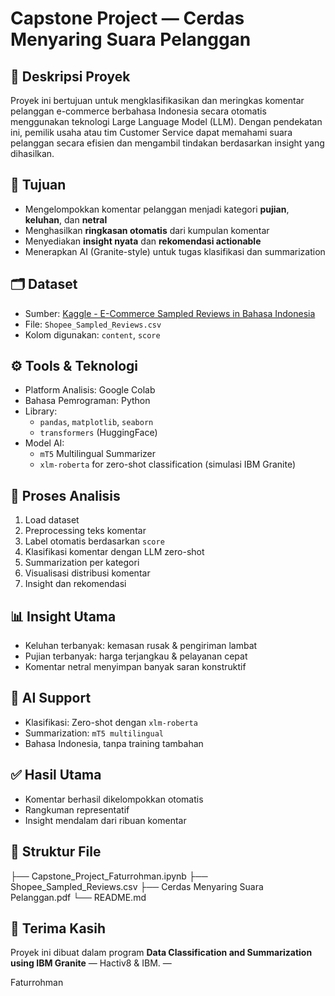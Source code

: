 
# Capstone Project — Cerdas Menyaring Suara Pelanggan

## 🧠 Deskripsi Proyek
Proyek ini bertujuan untuk mengklasifikasikan dan meringkas komentar pelanggan e-commerce berbahasa Indonesia secara otomatis menggunakan teknologi Large Language Model (LLM). Dengan pendekatan ini, pemilik usaha atau tim Customer Service dapat memahami suara pelanggan secara efisien dan mengambil tindakan berdasarkan insight yang dihasilkan.

## 🎯 Tujuan
- Mengelompokkan komentar pelanggan menjadi kategori **pujian**, **keluhan**, dan **netral**
- Menghasilkan **ringkasan otomatis** dari kumpulan komentar
- Menyediakan **insight nyata** dan **rekomendasi actionable**
- Menerapkan AI (Granite-style) untuk tugas klasifikasi dan summarization

## 🗂️ Dataset
- Sumber: [Kaggle - E-Commerce Sampled Reviews in Bahasa Indonesia](https://www.kaggle.com/datasets/satyaahb/e-commerce-sampled-reviews-in-bahasa-indonesia)
- File: `Shopee_Sampled_Reviews.csv`
- Kolom digunakan: `content`, `score`

## ⚙️ Tools & Teknologi
- Platform Analisis: Google Colab
- Bahasa Pemrograman: Python
- Library:
  - `pandas`, `matplotlib`, `seaborn`
  - `transformers` (HuggingFace)
- Model AI:
  - `mT5` Multilingual Summarizer
  - `xlm-roberta` for zero-shot classification (simulasi IBM Granite)

## 🧪 Proses Analisis
1. Load dataset
2. Preprocessing teks komentar
3. Label otomatis berdasarkan `score`
4. Klasifikasi komentar dengan LLM zero-shot
5. Summarization per kategori
6. Visualisasi distribusi komentar
7. Insight dan rekomendasi

## 📊 Insight Utama
- Keluhan terbanyak: kemasan rusak & pengiriman lambat
- Pujian terbanyak: harga terjangkau & pelayanan cepat
- Komentar netral menyimpan banyak saran konstruktif

## 🧩 AI Support
- Klasifikasi: Zero-shot dengan `xlm-roberta`
- Summarization: `mT5 multilingual`
- Bahasa Indonesia, tanpa training tambahan

## ✅ Hasil Utama
- Komentar berhasil dikelompokkan otomatis
- Rangkuman representatif
- Insight mendalam dari ribuan komentar

## 📁 Struktur File
├── Capstone_Project_Faturrohman.ipynb
├── Shopee_Sampled_Reviews.csv
├── Cerdas Menyaring Suara Pelanggan.pdf
└── README.md

## 🙏 Terima Kasih
Proyek ini dibuat dalam program **Data Classification and Summarization using IBM Granite** — Hactiv8 & IBM.
—

Faturrohman
